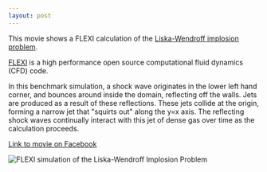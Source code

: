 ```yaml
---
layout: post
---
```


This movie shows a FLEXI calculation of the 
[Liska-Wendroff implosion problem](https://lnkd.in/ejRm2Mq). 

[FLEXI](https://www.flexi-project.org) is a high performance open source
computational fluid dynamics (CFD) code.

In this benchmark simulation, a shock wave originates in the lower left hand
corner, and bounces around inside the domain, reflecting off the walls. Jets
are produced as a result of these reflections. These jets collide at the
origin, forming a narrow jet that "squirts out" along the y=x axis. The
reflecting shock waves continually interact with this jet of dense gas over
time as the calculation proceeds.

[Link to movie on Facebook](https://www.facebook.com/glen.hansen.311056/videos/273315767275684/?t=0)

![FLEXI simulation of the Liska-Wendroff Implosion Problem](https://gahansen.github.io/images/Flexi_lw.png)



